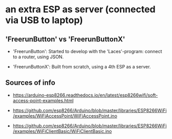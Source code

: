 # an extra ESP as server (connected via USB to laptop)


## 'FreerunButton' vs 'FreerunButtonX'

+ 'FreerunButton':  Started to develop with the 'Laces'-program: connect to a router, using JSON.

+ 'FreerunButtonX': Built from scratch, using a 4th ESP as a server. 


## Sources of info

+ https://arduino-esp8266.readthedocs.io/en/latest/esp8266wifi/soft-access-point-examples.html

+ https://github.com/esp8266/Arduino/blob/master/libraries/ESP8266WiFi/examples/WiFiAccessPoint/WiFiAccessPoint.ino

+ https://github.com/esp8266/Arduino/blob/master/libraries/ESP8266WiFi/examples/WiFiClientBasic/WiFiClientBasic.ino
